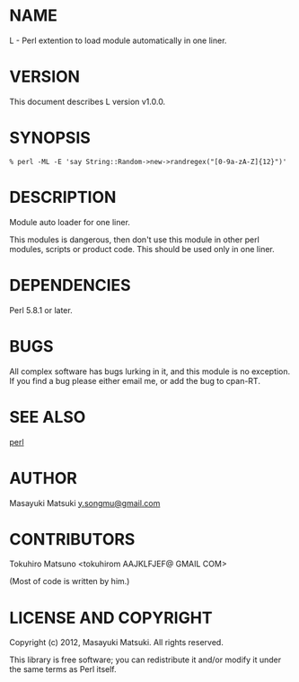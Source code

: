 # NAME

L - Perl extention to load module automatically in one liner.

# VERSION

This document describes L version v1.0.0.

# SYNOPSIS

    % perl -ML -E 'say String::Random->new->randregex("[0-9a-zA-Z]{12}")'

# DESCRIPTION

Module auto loader for one liner.

This modules is dangerous, then don't use this module in other perl modules, scripts or product code.
This should be used only in one liner.

# DEPENDENCIES

Perl 5.8.1 or later.

# BUGS

All complex software has bugs lurking in it, and this module is no
exception. If you find a bug please either email me, or add the bug
to cpan-RT.

# SEE ALSO

[perl](https://metacpan.org/pod/perl)

# AUTHOR

Masayuki Matsuki <y.songmu@gmail.com>

# CONTRIBUTORS

Tokuhiro Matsuno &lt;tokuhirom AAJKLFJEF@ GMAIL COM>

(Most of code is written by him.)

# LICENSE AND COPYRIGHT

Copyright (c) 2012, Masayuki Matsuki. All rights reserved.

This library is free software; you can redistribute it and/or modify
it under the same terms as Perl itself.
